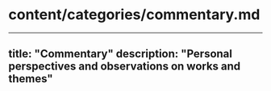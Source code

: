 # content/categories/commentary.md
---
title: "Commentary"
description: "Personal perspectives and observations on works and themes"
---